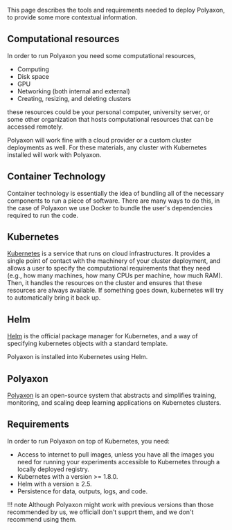 This page describes the tools and requirements needed to deploy Polyaxon, to provide some more contextual information.

## Computational resources

In order to run Polyaxon you need some computational resources,

 * Computing
 * Disk space
 * GPU
 * Networking (both internal and external)
 * Creating, resizing, and deleting clusters

these resources could be your personal computer, university server,
or some other organization that hosts computational resources that can be accessed remotely.

Polyaxon will work fine with a cloud provider or a custom cluster deployments as well.
For these materials, any cluster with Kubernetes installed will work with Polyaxon.


## Container Technology

Container technology is essentially the idea of bundling all of the necessary components to run a piece of software.
There are many ways to do this, in the case of Polyaxon we use Docker to bundle the user's dependencies required
to run the code.


## Kubernetes

[Kubernetes](https://kubernetes.io/) is a service that runs on cloud infrastructures.
It provides a single point of contact with the machinery of your cluster deployment,
and allows a user to specify the computational requirements that they need
(e.g., how many machines, how many CPUs per machine, how much RAM).
Then, it handles the resources on the cluster and ensures that these resources are always available.
If something goes down, kubernetes will try to automatically bring it back up.


## Helm

[Helm](https://helm.sh/) is the official package manager for Kubernetes,
 and a way of specifying kubernetes objects with a standard template.

Polyaxon is installed into Kubernetes using Helm.


## Polyaxon

[Polyaxon](https://polyaxon.com/) is an open-source system that abstracts and simplifies training, monitoring,
and scaling deep learning applications on Kubernetes clusters.

## Requirements

In order to run Polyaxon on top of Kubernetes, you need:

 * Access to internet to pull images, unless you have all the images you need
   for running your experiments accessible to Kubernetes through a locally deployed registry.
 * Kubernetes with a version >= 1.8.0.
 * Helm with a version ≥ 2.5.
 * Persistence for data, outputs, logs, and code.


!!! note
    Although Polyaxon might work with previous versions than those recommended by us,
    we officiall don't supprt them, and we don't recommend using them.


